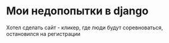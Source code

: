 # Мои недопопытки в django
Хотел сделать сайт - кликер, где люди будут соревноваться, остановился на регистрации
